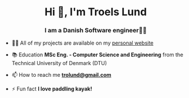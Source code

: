 <h1 align="center">Hi 👋, I'm Troels Lund</h1>
<h3 align="center">I am a Danish Software engineer👨‍💻</h3>

- 🧑‍🔬 All of my projects are available on my [personal website](https://trolund.github.io/)

- 📚 Education **MSc Eng. - Computer Science and Engineering** from the Technical University of Denmark (DTU)

- 📫 How to reach me **trolund@gmail.com**

- ⚡ Fun fact **I love paddling kayak!**
